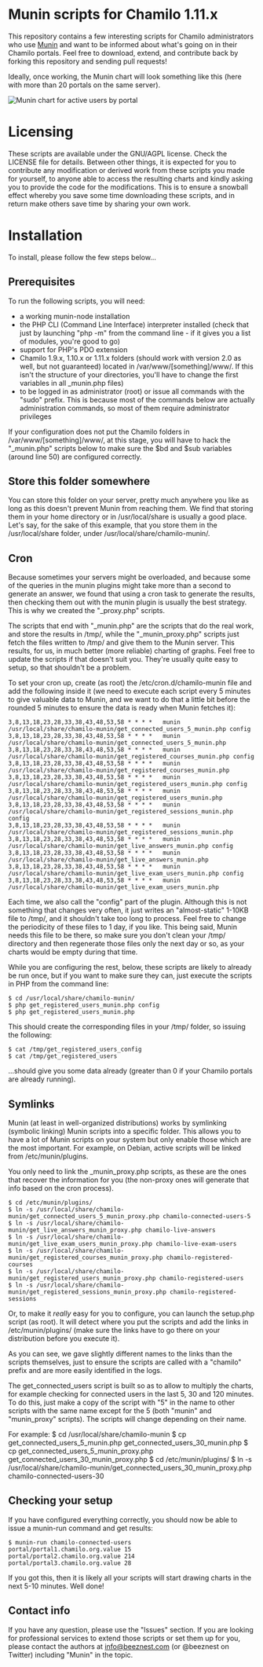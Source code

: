 # Munin scripts for Chamilo 1.11.x #

This repository contains a few interesting scripts for Chamilo administrators
who use [Munin](https://github.com/munin-monitoring/munin "Munin on Github") 
and want to be informed about what's going on in their Chamilo portals.
Feel free to download, extend, and contribute back by forking this repository
and sending pull requests!

Ideally, once working, the Munin chart will look something like this (here 
with more than 20 portals on the same server).

![Munin chart for active users by portal](chamilo_active_users-day.png "Munin chart for active users by portal")

# Licensing #

These scripts are available under the GNU/AGPL license. Check the LICENSE file
for details.
Between other things, it is expected for you to contribute any modification 
or derived work from these scripts you made for yourself, to anyone able to 
access the resulting charts and kindly asking you to provide the code for 
the modifications. This is to ensure a snowball effect whereby you save some 
time downloading these scripts, and in return make others save time by sharing
your own work.

# Installation #

To install, please follow the few steps below...

## Prerequisites ##

To run the following scripts, you will need:
* a working munin-node installation
* the PHP CLI (Command Line Interface) interpreter installed (check that just by launching "php -m" from the command line - if it gives you a list of modules, you're good to go)
* support for PHP's PDO extension
* Chamilo 1.9.x, 1.10.x or 1.11.x folders (should work with version 2.0 as well, but not guaranteed) located in /var/www/[something]/www/. If this isn't the structure of your directories, you'll have to change the first variables in all &#95;munin.php files) 
* to be logged in as administrator (root) or issue all commands with the "sudo" prefix. This is because most of the commands below are actually administration commands, so most of them require administrator privileges

If your configuration does not put the Chamilo folders in
 /var/www/[something]/www/, at this stage, you will have to hack the 
 "&#95;munin.php" scripts below to make sure the $bd and $sub variables 
 (around line 50) are configured correctly.

## Store this folder somewhere ##

You can store this folder on your server, pretty much anywhere you like as long
as this doesn't prevent Munin from reaching them.
We find that storing them in your home directory or in /usr/local/share is
usually a good place.
Let's say, for the sake of this example, that you store them in the 
/usr/local/share folder, under /usr/local/share/chamilo-munin/.

## Cron ##

Because sometimes your servers might be overloaded, and because some of the
queries in the munin plugins might take more than a second to generate an
answer, we found that using a cron task to generate the results, then checking 
them out with the munin plugin is usually the best strategy. This is why we
created the "&#95;proxy.php" scripts.

The scripts that end with "&#95;munin.php" are the scripts that do the real 
work, and store the results in /tmp/, while the "&#95;munin&#95;proxy.php" 
scripts just fetch the files written to /tmp/ and give them to the Munin server.
This results, for us, in much better (more reliable) charting of graphs. Feel
free to update the scripts if that doesn't suit you. They're usually quite easy
to setup, so that shouldn't be a problem.

To set your cron up, create (as root) the /etc/cron.d/chamilo-munin file and add
the following inside it (we need to execute each script every 5 minutes to give
valuable data to Munin, and we want to do that a little bit before the rounded
5 minutes to ensure the data is ready when Munin fetches it):

    3,8,13,18,23,28,33,38,43,48,53,58 * * * *	munin /usr/local/share/chamilo-munin/get_connected_users_5_munin.php config
    3,8,13,18,23,28,33,38,43,48,53,58 * * * *	munin /usr/local/share/chamilo-munin/get_connected_users_5_munin.php
    3,8,13,18,23,28,33,38,43,48,53,58 * * * *	munin /usr/local/share/chamilo-munin/get_registered_courses_munin.php config
    3,8,13,18,23,28,33,38,43,48,53,58 * * * *	munin /usr/local/share/chamilo-munin/get_registered_courses_munin.php
    3,8,13,18,23,28,33,38,43,48,53,58 * * * *	munin /usr/local/share/chamilo-munin/get_registered_users_munin.php config
    3,8,13,18,23,28,33,38,43,48,53,58 * * * *	munin /usr/local/share/chamilo-munin/get_registered_users_munin.php
    3,8,13,18,23,28,33,38,43,48,53,58 * * * *	munin /usr/local/share/chamilo-munin/get_registered_sessions_munin.php config
    3,8,13,18,23,28,33,38,43,48,53,58 * * * *	munin /usr/local/share/chamilo-munin/get_registered_sessions_munin.php
    3,8,13,18,23,28,33,38,43,48,53,58 * * * *	munin /usr/local/share/chamilo-munin/get_live_answers_munin.php config
    3,8,13,18,23,28,33,38,43,48,53,58 * * * *	munin /usr/local/share/chamilo-munin/get_live_answers_munin.php
    3,8,13,18,23,28,33,38,43,48,53,58 * * * *	munin /usr/local/share/chamilo-munin/get_live_exam_users_munin.php config
    3,8,13,18,23,28,33,38,43,48,53,58 * * * *	munin /usr/local/share/chamilo-munin/get_live_exam_users_munin.php

Each time, we also call the "config" part of the plugin. Although this is not 
something that changes very often, it just writes an "almost-static" 1-10KB file
to /tmp/, and it shouldn't take too long to process. Feel free to change the
periodicity of these files to 1 day, if you like. This being said, Munin needs
this file to be there, so make sure you don't clean your /tmp/ directory and
then regenerate those files only the next day or so, as your charts would be 
empty during that time.

While you are configuring the rest, below, these scripts are likely to already 
be run once, but if you want to make sure they can, just execute the scripts
in PHP from the command line:

    $ cd /usr/local/share/chamilo-munin/
    $ php get_registered_users_munin.php config
    $ php get_registered_users_munin.php

This should create the corresponding files in your /tmp/ folder, so issuing the
following:

    $ cat /tmp/get_registered_users_config
    $ cat /tmp/get_registered_users

...should give you some data already (greater than 0 if your Chamilo portals
are already running).

## Symlinks ##

Munin (at least in well-organized distributions) works by symlinking (symbolic 
linking) Munin scripts into a specific folder. This allows you to have a lot of
Munin scripts on your system but only enable those which are the most important.
For example, on Debian, active scripts will be linked from /etc/munin/plugins.

You only need to link the &#95;munin&#95;proxy.php scripts, as these are the 
ones that recover the information for you (the non-proxy ones will generate 
that info based on the cron process).

    $ cd /etc/munin/plugins/
    $ ln -s /usr/local/share/chamilo-munin/get_connected_users_5_munin_proxy.php chamilo-connected-users-5
    $ ln -s /usr/local/share/chamilo-munin/get_live_answers_munin_proxy.php chamilo-live-answers
    $ ln -s /usr/local/share/chamilo-munin/get_live_exam_users_munin_proxy.php chamilo-live-exam-users
    $ ln -s /usr/local/share/chamilo-munin/get_registered_courses_munin_proxy.php chamilo-registered-courses
    $ ln -s /usr/local/share/chamilo-munin/get_registered_users_munin_proxy.php chamilo-registered-users
    $ ln -s /usr/local/share/chamilo-munin/get_registered_sessions_munin_proxy.php chamilo-registered-sessions

Or, to make it *really* easy for you to configure, you can launch the setup.php
script (as root). It will detect where you put the scripts and add the links in
/etc/munin/plugins/ (make sure the links have to go there on your distribution
before you execute it).

As you can see, we gave slightly different names to the links than the scripts
themselves, just to ensure the scripts are called with a "chamilo" prefix and
are more easily identified in the logs.

The get_connected_users script is built so as to allow to multiply the charts, 
for example checking for connected users in the last 5, 30 and 120 minutes.
To do this, just make a copy of the script with "5" in the name to other
scripts with the same name except for the 5 (both "munin" and "munin_proxy"
scripts). The scripts will change depending on their name.

For example:
    $ cd /usr/local/share/chamilo-munin
    $ cp get_connected_users_5_munin.php get_connected_users_30_munin.php
    $ cp get_connected_users_5_munin_proxy.php get_connected_users_30_munin_proxy.php
    $ cd /etc/munin/plugins/
    $ ln -s /usr/local/share/chamilo-munin/get_connected_users_30_munin_proxy.php chamilo-connected-users-30

## Checking your setup ##

If you have configured everything correctly, you should now be able to issue 
a munin-run command and get results:

    $ munin-run chamilo-connected-users
    portal/portal1.chamilo.org.value 15
    portal/portal2.chamilo.org.value 214
    portal/portal3.chamilo.org.value 28

If you got this, then it is likely all your scripts will start drawing charts 
in the next 5-10 minutes. Well done!

## Contact info ##

If you have any question, please use the "Issues" section.
If you are looking for professional services to extend those scripts or set them up for you, please contact the authors at info@beeznest.com (or @beeznest on Twitter) including "Munin" in the topic.
